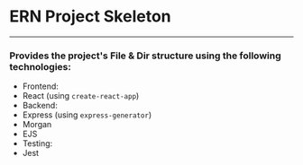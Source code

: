# ERN Project Skeleton
---
### Provides the project's File & Dir structure using the following technologies:
* Frontend:
 * React (using `create-react-app`)
* Backend:
 * Express (using `express-generator`)
 * Morgan
 * EJS
* Testing:
 * Jest
